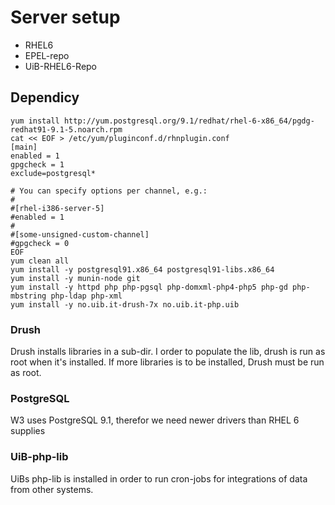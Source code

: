 # Server setup

* RHEL6
 * EPEL-repo
 * UiB-RHEL6-Repo

## Dependicy
	yum install http://yum.postgresql.org/9.1/redhat/rhel-6-x86_64/pgdg-redhat91-9.1-5.noarch.rpm
	cat << EOF > /etc/yum/pluginconf.d/rhnplugin.conf 
	[main]
	enabled = 1
	gpgcheck = 1
	exclude=postgresql*
	
	# You can specify options per channel, e.g.:
	#
	#[rhel-i386-server-5]
	#enabled = 1
	#
	#[some-unsigned-custom-channel]
	#gpgcheck = 0
	EOF
	yum clean all
	yum install -y postgresql91.x86_64 postgresql91-libs.x86_64
	yum install -y munin-node git
	yum install -y httpd php php-pgsql php-domxml-php4-php5 php-gd php-mbstring php-ldap php-xml
	yum install -y no.uib.it-drush-7x no.uib.it-php.uib

### Drush

Drush installs libraries in a sub-dir. I order to populate the lib, drush is run as root when it's installed. If more libraries is to be installed, Drush must be run as root.

### PostgreSQL

W3 uses PostgreSQL 9.1, therefor we need newer drivers than RHEL 6 supplies

### UiB-php-lib

UiBs php-lib is installed in order to run cron-jobs for integrations of data from other systems.
